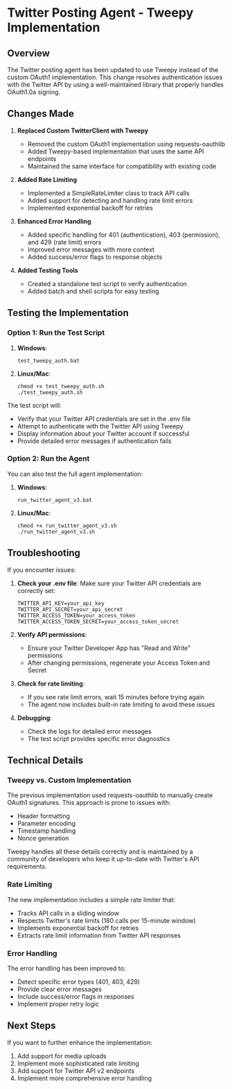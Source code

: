 # Twitter Posting Agent - Tweepy Implementation

## Overview

The Twitter posting agent has been updated to use Tweepy instead of the custom OAuth1 implementation. This change resolves authentication issues with the Twitter API by using a well-maintained library that properly handles OAuth1.0a signing.

## Changes Made

1. **Replaced Custom TwitterClient with Tweepy**
   - Removed the custom OAuth1 implementation using requests-oauthlib
   - Added Tweepy-based implementation that uses the same API endpoints
   - Maintained the same interface for compatibility with existing code

2. **Added Rate Limiting**
   - Implemented a SimpleRateLimiter class to track API calls
   - Added support for detecting and handling rate limit errors
   - Implemented exponential backoff for retries

3. **Enhanced Error Handling**
   - Added specific handling for 401 (authentication), 403 (permission), and 429 (rate limit) errors
   - Improved error messages with more context
   - Added success/error flags to response objects

4. **Added Testing Tools**
   - Created a standalone test script to verify authentication
   - Added batch and shell scripts for easy testing

## Testing the Implementation

### Option 1: Run the Test Script

1. **Windows**:
   ```
   test_tweepy_auth.bat
   ```

2. **Linux/Mac**:
   ```
   chmod +x test_tweepy_auth.sh
   ./test_tweepy_auth.sh
   ```

The test script will:
- Verify that your Twitter API credentials are set in the .env file
- Attempt to authenticate with the Twitter API using Tweepy
- Display information about your Twitter account if successful
- Provide detailed error messages if authentication fails

### Option 2: Run the Agent

You can also test the full agent implementation:

1. **Windows**:
   ```
   run_twitter_agent_v3.bat
   ```

2. **Linux/Mac**:
   ```
   chmod +x run_twitter_agent_v3.sh
   ./run_twitter_agent_v3.sh
   ```

## Troubleshooting

If you encounter issues:

1. **Check your .env file**:
   Make sure your Twitter API credentials are correctly set:
   ```
   TWITTER_API_KEY=your_api_key
   TWITTER_API_SECRET=your_api_secret
   TWITTER_ACCESS_TOKEN=your_access_token
   TWITTER_ACCESS_TOKEN_SECRET=your_access_token_secret
   ```

2. **Verify API permissions**:
   - Ensure your Twitter Developer App has "Read and Write" permissions
   - After changing permissions, regenerate your Access Token and Secret

3. **Check for rate limiting**:
   - If you see rate limit errors, wait 15 minutes before trying again
   - The agent now includes built-in rate limiting to avoid these issues

4. **Debugging**:
   - Check the logs for detailed error messages
   - The test script provides specific error diagnostics

## Technical Details

### Tweepy vs. Custom Implementation

The previous implementation used requests-oauthlib to manually create OAuth1 signatures. This approach is prone to issues with:
- Header formatting
- Parameter encoding
- Timestamp handling
- Nonce generation

Tweepy handles all these details correctly and is maintained by a community of developers who keep it up-to-date with Twitter's API requirements.

### Rate Limiting

The new implementation includes a simple rate limiter that:
- Tracks API calls in a sliding window
- Respects Twitter's rate limits (180 calls per 15-minute window)
- Implements exponential backoff for retries
- Extracts rate limit information from Twitter API responses

### Error Handling

The error handling has been improved to:
- Detect specific error types (401, 403, 429)
- Provide clear error messages
- Include success/error flags in responses
- Implement proper retry logic

## Next Steps

If you want to further enhance the implementation:
1. Add support for media uploads
2. Implement more sophisticated rate limiting
3. Add support for Twitter API v2 endpoints
4. Implement more comprehensive error handling
